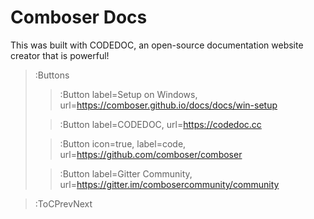 # Comboser Docs
<!-- Modify `docs/md/index.md` to change the contents of this page. This will be your starting
page on your GitHub Pages site.

To get started, run `codedoc check` to see which configurations you most probably need to change,
and get instructions on how to change them. Also don't forget to check the official docs of **CODEDOC**. -->

This was built with CODEDOC, an open-source documentation website creator that is powerful!

> :Buttons
> > :Button label=Setup on Windows, url=https://comboser.github.io/docs/docs/win-setup
>
> > :Button label=CODEDOC, url=https://codedoc.cc
>
> > :Button icon=true, label=code, url=https://github.com/comboser/comboser
>
> > :Button label=Gitter Community, url=https://gitter.im/combosercommunity/community

> :ToCPrevNext